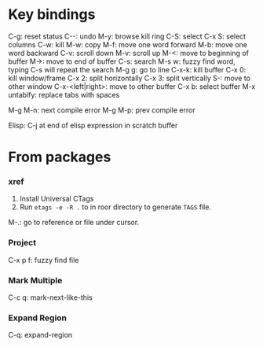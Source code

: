 # Key bindings

C-g: reset status
C--: undo
M-y: browse kill ring
C-S: select
C-x S: select columns
C-w: kill
M-w: copy
M-f: move one word forward
M-b: move one word backward
C-v: scroll down
M-v: scroll up
M-<: move to beginning of buffer
M->: move to end of buffer
C-s: search
M-s w: fuzzy find word, typing C-s will repeat the search
M-g g: go to line
C-x-k: kill buffer
C-x 0: kill window/frame
C-x 2: split horizontally
C-x 3: split vertically
S-<arrow>: move to other window
C-x-<left|right>: move to other buffer
C-x b: select buffer
M-x untabify: replace tabs with spaces

M-g M-n: next compile error
M-g M-p: prev compile error

Elisp: C-j at end of elisp expression in scratch buffer

# From packages

### xref
1. Install Universal CTags
2. Run `etags -e -R .` to in roor directory to generate `TAGS` file.

M-.: go to reference or file under cursor.

### Project
C-x p f: fuzzy find file

### Mark Multiple
C-c q: mark-next-like-this

### Expand Region
C-q: expand-region
